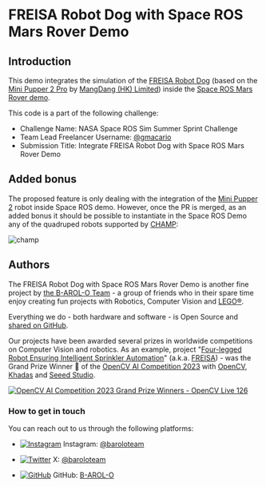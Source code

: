 # FREISA Robot Dog with Space ROS Mars Rover Demo

## Introduction

This demo integrates the simulation of the [FREISA Robot Dog](https://github.com/B-AROL-O/FREISA) (based on the [Mini Pupper 2 Pro](https://www.kickstarter.com/projects/mdrobotkits/md-robot-kits-open-source-support-your-genai-creativity) by [MangDang (HK) Limited](https://mangdang.store/)) inside the [Space ROS Mars Rover demo](https://space-ros.github.io/docs/rolling/Demos.html).

This code is a part of the following challenge:

* Challenge Name: NASA Space ROS Sim Summer Sprint Challenge
* Team Lead Freelancer Username: [@gmacario](https://www.freelancer.com/u/gmacario)
* Submission Title: Integrate FREISA Robot Dog with Space ROS Mars Rover Demo

<!--
## Directory Overview

TODO
-->

<!--
## Dependencies

TODO
-->

<!--
## Build Instructions

TODO
-->

<!--
## Usage Instructions

TODO
-->

<!--
## Architecture and design choices

TODO
-->

## Added bonus

The proposed feature is only dealing with the integration of the [Mini Pupper 2](https://github.com/mangdangroboticsclub) robot inside Space ROS demo.
However, once the PR is merged, as an added bonus it should be possible to instantiate in the Space ROS Demo any of the quadruped robots supported by [CHAMP](https://github.com/chvmp/champ):

![champ](https://raw.githubusercontent.com/chvmp/champ/master/docs/images/robots.gif)

## Authors

The FREISA Robot Dog with Space ROS Mars Rover Demo is another fine project by [the B-AROL-O Team](https://github.com/B-AROL-O) - a group of friends who in their spare time enjoy creating fun projects with Robotics, Computer Vision and [LEGO®](https://www.lego.com/).

Everything we do - both hardware and software - is Open Source and [shared on GitHub](https://github.com/B-AROL-O).

Our projects have been awarded several prizes in worldwide competitions on Computer Vision and robotics.
As an example, project "[Four-legged Robot Ensuring Intelligent Sprinkler Automation](https://www.hackster.io/projects/845012)" (a.k.a. [FREISA](https://github.com/B-AROL-O/FREISA)) - was the Grand Prize Winner 🥇 of the [OpenCV AI Competition 2023](https://www.hackster.io/contests/opencv-ai-competition-2023) with [OpenCV](https://www.hackster.io/opencv), [Khadas](https://www.hackster.io/khadas) and [Seeed Studio](https://www.hackster.io/seeed).

[![OpenCV AI Competition 2023 Grand Prize Winners - OpenCV Live 126](https://img.youtube.com/vi/iUe4N7yvpmA/0.jpg)](https://www.youtube.com/watch?v=iUe4N7yvpmA "OpenCV AI Competition 2023 Grand Prize Winners - OpenCV Live 126")

### How to get in touch

You can reach out to us through the following platforms:

* [![Instagram](https://img.icons8.com/small/16/000000/instagram-new.png)](https://instagram.com/baroloteam) Instagram: [@baroloteam](https://instagram.com/baroloteam)

* [![Twitter](https://img.icons8.com/small/16/000000/twitter.png)](https://x.com/baroloteam) X: [@baroloteam](<https://x.com/baroloteam>)

* [![GitHub](https://img.icons8.com/small/16/000000/github.png)](https://github.com/B-AROL-O) GitHub: [B-AROL-O](https://github.com/B-AROL-O)

<!-- EOF -->
